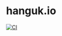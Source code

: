 # hanguk.io

[![CI](https://github.com/hoffa/hanguk.io/actions/workflows/ci.yml/badge.svg)](https://github.com/hoffa/hanguk.io/actions/workflows/ci.yml)
